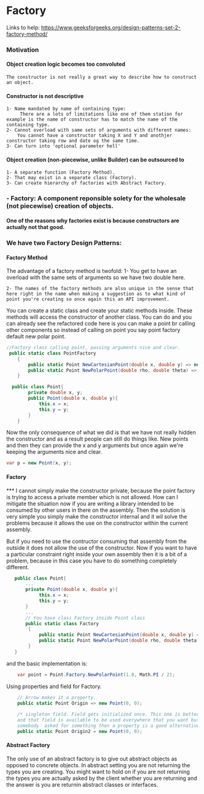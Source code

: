 # Factory

Links to help: https://www.geeksforgeeks.org/design-patterns-set-2-factory-method/


### Motivation
#### Object creation logic becomes too convoluted
    The constructor is not really a great way to describe how to construct an object.  
#### Constructor is not descriptive
    1- Name mandated by name of containing type:
         There are a lots of limitations like one of them station for example is the name of constructor has to match the name of the containing type.
    2- Cannot overload with same sets of arguments with different names:
        You cannot have a constructor taking X and Y and anothjer constructor taking row and date og the same time.
    3- Can turn into 'optional parameter hell'
#### Object creation (non-piecewise, unlike Builder) can be outsourced to
    1- A separate function (Factory Method).
    2- That may exist in a separate class (Factory).
    3- Can create hierarchy of factories with Abstract Factory.

### - Factory: A component reponsible solety for the wholesale (not piecewise) creation of objects.
#### One of the reasons why factories exist is because constructors are actually not that good.

### We have two Factory Design Patterns:
#### Factory Method
The advantage of a factory method is twofold:
    1- You get to have an overload with the same sets of arguments so we have two double here.
    
    2- The names of the factory methods are also unique in the sense that here right in the name when making a suggestion as to what kind of point you're creating so once again this an API improvement.

You can create a static class and create your static methods inside. These methods will access the constructor of another class. You can do and you can already see the refactored code here is you can make a point br calling other components so instead of calling on point you say point factory default new polar point.
```c#
//Factory class calling point, passing arguments nice and clear.
 public static class PointFactory
    {
        public static Point NewCartesianPoint(double x, double y) => new Point(x, y);
        public static Point NewPolarPoint(double rho, double theta) => new Point(rho * Math.Cos(theta), rho * Math.Sin(theta));
    }

  public class Point{
        private double x, y;
        public Point(double x, double y){
            this.x = x;
            this.y = y;
        }
    }

```
Now the only consequence of what we did is that we have not really hidden  the constructor and as a result people can still do things like. New points and then they can provide the x and y arguments but once again we're keeping the arguments nice and clear.
```c#
var p = new Point(x, y);
```

#### Factory
*** I cannot simply make the constructor private, because the point factory is trying to access a private member which is not allowed. How can I mitigate the situation now if you are writing a library intended to be consumed by other users in there on the assembly. Then the solution is very simple you simply make the constructor internal and it wil solve the problems because it allows the use on the constructor within the current assembly.

But if you need to use the contructor consuming that assembly from the outside it does not allow the use of the constructor.
Now if you want to have a particular constraint right inside your own assembly then it is a bit of a problem, because in this case you have to do something completely different.

```c#
   public class Point{
       ...
       private Point(double x, double y){
            this.x = x;
            this.y = y;
       }
       ...
       // You have class Factory inside Point class
       public static class Factory
        {
            public static Point NewCartesianPoint(double x, double y) => new Point(x, y);
            public static Point NewPolarPoint(double rho, double theta) => new Point(rho * Math.Cos(theta), rho * Math.Sin(theta));
        }
   }
```

and the basic implementation is:
```c#
    var point = Point.Factory.NewPolarPoint(1.0, Math.PI / 2);
```


Using properties and field for Factory.
```c#
    // Arrow makes it a property.
    public static Point Origin => new Point(0, 0); 
    
    /* singleton field. Field gets initialized once. This one is better because you just initialize a static field once 
    and that field is available to be used everywhere that you want but if you do need  to instantiate a new object anytime
    somebody  asked for something then a property is a good alternative to a factory method.*/
    public static Point Origin2 = new Point(0, 0);
```

#### Abstract Factory
The only use of an abstract factory is to give out abstract objects as opposed to concrete objects.
In abstract setting you are not returning the types you are creating. You might want to hold on if you are not returning the types you are actually asked by the client whether you are returning and the answer is you are returnin abstract classes or interfaces.
